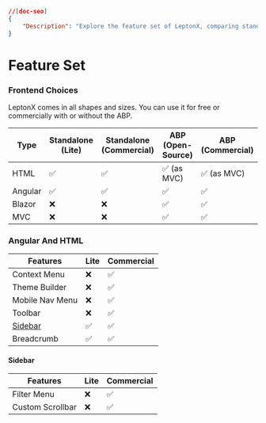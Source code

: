 ```json
//[doc-seo]
{
    "Description": "Explore the feature set of LeptonX, comparing standalone and ABP options for HTML, Angular, and Blazor frameworks."
}
```

# Feature Set

### Frontend Choices 

LeptonX comes in all shapes and sizes. You can use it for free or commercially with or without the ABP.

| Type    | Standalone (Lite) | Standalone (Commercial) | ABP (Open-Source) | ABP (Commercial) |
| ------- | ----------------- | ----------------------- | ----------------- | ---------------- |
| HTML    | ✅                 | ✅                       | ✅ (as MVC)        | ✅ (as MVC)       |
| Angular | ✅                 | ✅                       | ✅                 | ✅                |
| Blazor  | ❌                 | ❌                       | ✅                 | ✅                |
| MVC     | ❌                 | ❌                       | ✅                 | ✅                |


### Angular And HTML
| Features            | Lite | Commercial |
| ------------------- | ---- | ---------- |
| Context Menu        | ❌    | ✅          |
| Theme Builder       | ❌    | ✅          |
| Mobile Nav Menu     | ❌    | ✅          |
| Toolbar             | ❌    | ✅          |
| [Sidebar](#sidebar) | ✅    | ✅          |
| Breadcrumb          | ✅    | ✅          |


<h4 id="sidebar">Sidebar</h4> 

| Features         | Lite | Commercial |
| ---------------- | ---- | ---------- |
| Filter Menu      | ❌    | ✅          |
| Custom Scrollbar | ❌    | ✅          |
